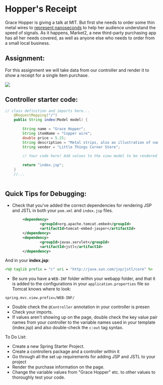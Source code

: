 <h1>Hopper's Receipt</h1>

<p>Grace Hopper is giving a talk at MIT. But first she needs to order some thin metal wires to <a href="https://en.wikipedia.org/wiki/Grace_Hopper#Anecdotes">represent nanoseconds</a> to help her audience understand the speed of signals. As it happens, Market2, a new third-party purchasing app has all her needs covered, as well as anyone else who needs to order from a small local business.</p>

<h2>Assignment:</h2>

<p>For this assignment we will take data from our controller and render it to show a receipt for a single item purchase.</p>

<img src="https://github.com/alirabah93/Coding-Dojo/blob/master/java/withSpring/HoppersReceipt/screenshots/pic.jpg"/>

<h2>Controller starter code:</h2>

```java
// class definition and imports here...
    @RequestMapping("/")
    public String index(Model model) {
        
        String name = "Grace Hopper";
        String itemName = "Copper wire";
        double price = 5.25;
        String description = "Metal strips, also an illustration of nanoseconds.";
        String vendor = "Little Things Corner Store";
    
    	// Your code here! Add values to the view model to be rendered
    
        return "index.jsp";
    }
    //...
    
```

<h2>Quick Tips for Debugging:</h2>

<ul>
    <li>Check that you've added the correct dependencies for rendering JSP and JSTL in both your <code>pom.xml</code> and <code>index.jsp</code> files.</li>
</ul>

```xml
    	<dependency>
                <groupId>org.apache.tomcat.embed</groupId>
                <artifactId>tomcat-embed-jasper</artifactId>
        </dependency>
		<dependency>
                <groupId>javax.servlet</groupId>
                <artifactId>jstl</artifactId>
        </dependency>
```

<p>And in your <strong>index.jsp</strong>:</p>

```jsp
<%@ taglib prefix = "c" uri = "http://java.sun.com/jsp/jstl/core" %>
```

<ul>
    <li>Be sure you have a <code>WEB-INF</code> folder within your webapp folder, and that it is added to the configurations in your <code>application.properties</code> file so Tomcat knows where to look:</li>
</ul>

```
spring.mvc.view.prefix=/WEB-INF/
```

<ul>
    <li>Double check the <code>@Controller</code> annotation in your controller is presen</li>
    <li>Check your imports.</li>
    <li>If values aren't showing up on the page, double check the key value pair names from your controller to the variable names used in your template (index.jsp) and also double-check the <code>c:out</code> tag syntax.</li>
</ul>

<p>To Do List:</p>
<ul>
    <li>Create a new Spring Starter Project.</li>
    <li>Create a controllers package and a controller within it</li>
    <li>Go through all the set up requirements for adding JSP and JSTL to your project</li>
    <li>Render the purchase information on the page.</li>
    <li>Change the variable values from "Grace Hopper" etc. to other values to thoroughly test your code.</li>
</ul>


